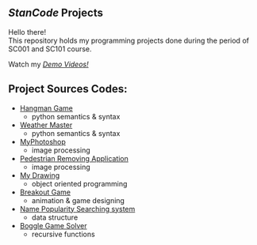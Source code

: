 ## *StanCode* Projects
Hello there!\
This repository holds my programming projects done during the period of SC001 and SC101 course.

Watch my *[Demo Videos!](https://drive.google.com/drive/folders/1YkttTqNOuoRcYZptpVpc3VVNoP_0C1sV?usp=sharing)*

## Project Sources Codes:
* [Hangman Game](https://github.com/jennywei1995/SC-project/blob/main/StanCode-Projects/hangman_game/hangman.py)
  * python semantics & syntax
* [Weather Master](https://github.com/jennywei1995/SC-project/blob/main/StanCode-Projects/weather_master/weather_master.py)
  * python semantics & syntax
* [MyPhotoshop](https://github.com/jennywei1995/SC-project/blob/main/StanCode-Projects/my_photoshop/best_photoshop_award.py)
  * image processing
* [Pedestrian Removing Application](https://github.com/jennywei1995/SC-project/blob/main/StanCode-Projects/pedestrian_removing_application/stanCodoshop.py)
  * image processing
* [My Drawing](https://github.com/jennywei1995/SC-project/blob/main/StanCode-Projects/my_drawing/my_drawing.py)
  * object oriented programming  
* [Breakout Game](https://github.com/jennywei1995/SC-project/blob/main/StanCode-Projects/break_out_game/breakout_extension.py)
  * animation & game designing
* [Name Popularity Searching system](https://github.com/jennywei1995/SC-project/blob/main/StanCode-Projects/searching_name_system/babygraphics.py)
  * data structure
* [Boggle Game Solver](https://github.com/jennywei1995/SC-project/blob/main/StanCode-Projects/boggle_game_solver/boggle.py)
  * recursive functions
 
